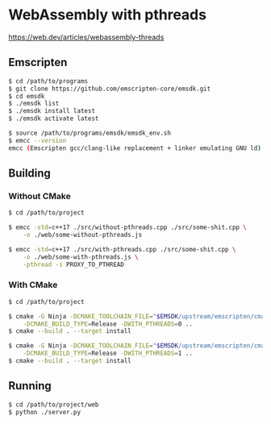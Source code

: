 # WebAssembly with pthreads

<https://web.dev/articles/webassembly-threads>

## Emscripten

``` sh
$ cd /path/to/programs
$ git clone https://github.com/emscripten-core/emsdk.git
$ cd emsdk
$ ./emsdk list
$ ./emsdk install latest
$ ./emsdk activate latest

$ source /path/to/programs/emsdk/emsdk_env.sh
$ emcc --version
emcc (Emscripten gcc/clang-like replacement + linker emulating GNU ld) 3.1.48 (e967e20b4727956a30592165a3c1cde5c67fa0a8)
```

## Building

### Without CMake

``` sh
$ cd /path/to/project

$ emcc -std=c++17 ./src/without-pthreads.cpp ./src/some-shit.cpp \
    -o ./web/some-without-pthreads.js

$ emcc -std=c++17 ./src/with-pthreads.cpp ./src/some-shit.cpp \
    -o ./web/some-with-pthreads.js \
    -pthread -s PROXY_TO_PTHREAD
```

### With CMake

``` sh
$ cd /path/to/project

$ cmake -G Ninja -DCMAKE_TOOLCHAIN_FILE="$EMSDK/upstream/emscripten/cmake/Modules/Platform/Emscripten.cmake" \
    -DCMAKE_BUILD_TYPE=Release -DWITH_PTHREADS=0 ..
$ cmake --build . --target install

$ cmake -G Ninja -DCMAKE_TOOLCHAIN_FILE="$EMSDK/upstream/emscripten/cmake/Modules/Platform/Emscripten.cmake" \
    -DCMAKE_BUILD_TYPE=Release -DWITH_PTHREADS=1 ..
$ cmake --build . --target install
```

## Running

``` sh
$ cd /path/to/project/web
$ python ./server.py
```
